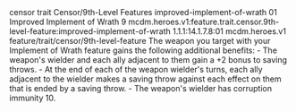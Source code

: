 <ability>
  <metadata>
    <class>censor</class>
    <feature_type>trait</feature_type>
    <file_dpath>Censor/9th-Level Features</file_dpath>
    <item_id>improved-implement-of-wrath</item_id>
    <item_index>01</item_index>
    <item_name>Improved Implement of Wrath</item_name>
    <level>9</level>
    <scc>mcdm.heroes.v1:feature.trait.censor.9th-level-feature:improved-implement-of-wrath</scc>
    <scdc>1.1.1:14.1.7.8:01</scdc>
    <source>mcdm.heroes.v1</source>
    <type>feature/trait/censor/9th-level-feature</type>
  </metadata>
  <effects>
    <effect type="mundane">The weapon you target with your Implement of Wrath feature gains the following additional benefits:
- The weapon&apos;s wielder and each ally adjacent to them gain a +2 bonus to saving throws.
- At the end of each of the weapon wielder&apos;s turns, each ally adjacent to the wielder makes a saving throw against each effect on them that is ended by a saving throw.
- The weapon&apos;s wielder has corruption immunity 10.</effect>
  </effects>
</ability>
